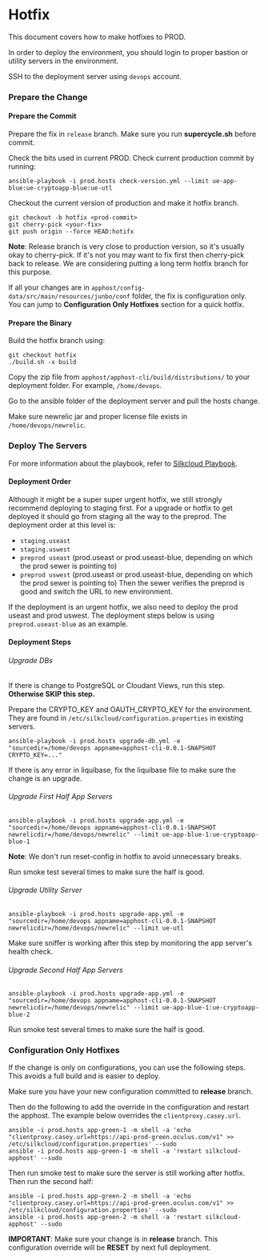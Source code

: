 # Hotfix

This document covers how to make hotfixes to PROD.

In order to deploy the environment, you should login to proper bastion or utility servers in the environment.

SSH to the deployment server using `devops` account.

### Prepare the Change

#### Prepare the Commit
Prepare the fix in `release` branch. Make sure you run **supercycle.sh** before commit.

Check the bits used in current PROD. Check current production commit by running:

```
ansible-playbook -i prod.hosts check-version.yml --limit ue-app-blue:ue-cryptoapp-blue:ue-utl
```

Checkout the current version of production and make it hotfix branch.
```
git checkout -b hotfix <prod-commit>
git cherry-pick <your-fix>
git push origin --force HEAD:hotifx
```

**Note**: Release branch is very close to production version, so it's usually okay to cherry-pick. If it's not you may want to fix first then cherry-pick back to release. We are considering putting a long term hotfix branch for this purpose.

If all your changes are in `apphost/config-data/src/main/resources/junbo/conf` folder, the fix is configuration only. You can jump to **Configuration Only Hotfixes** section for a quick hotfix.

#### Prepare the Binary

Build the hotfix branch using:
```
git checkout hotfix
./build.sh -x build
```

Copy the zip file from `apphost/apphost-cli/build/distributions/` to your deployment folder. For example, `/home/devops`.

Go to the ansible folder of the deployment server and pull the hosts change.

Make sure newrelic jar and proper license file exists in `/home/devops/newrelic`.

### Deploy The Servers

For more information about the playbook, refer to [Silkcloud Playbook](https://github.com/junbo/commops/tree/master/ansible).


#### Deployment Order
Although it might be a super super urgent hotfix, we still strongly recommend deploying to staging first.
For a upgrade or hotfix to get deployed it should go from staging all the way to the preprod. The deployment order at this level is:
  * `staging.useast`
  * `staging.uswest`
  * `preprod useast` (prod.useast or prod.useast-blue, depending on which the prod sewer is pointing to)
  * `preprod uswest` (prod.useast or prod.useast-blue, depending on which the prod sewer is pointing to)
Then the sewer verifies the preprod is good and switch the URL to new environment.

If the deployment is an urgent hotfix, we also need to deploy the prod useast and prod uswest.
The deployment steps below is using `preprod.useast-blue` as an example.

#### Deployment Steps

###### Upgrade DBs
If there is change to PostgreSQL or Cloudant Views, run this step. **Otherwise SKIP this step.**

Prepare the CRYPTO_KEY and OAUTH_CRYPTO_KEY for the environment. They are found in `/etc/silkcloud/configuration.properties` in existing servers.

```
ansible-playbook -i prod.hosts upgrade-db.yml -e "sourcedir=/home/devops appname=apphost-cli-0.0.1-SNAPSHOT CRYPTO_KEY=..."
```

If there is any error in liquibase, fix the liquibase file to make sure the change is an upgrade.

###### Upgrade First Half App Servers
```
ansible-playbook -i prod.hosts upgrade-app.yml -e "sourcedir=/home/devops appname=apphost-cli-0.0.1-SNAPSHOT newrelicdir=/home/devops/newrelic" --limit ue-app-blue-1:ue-cryptoapp-blue-1
```
**Note**: We don't run reset-config in hotfix to avoid unnecessary breaks.

Run smoke test several times to make sure the half is good.

###### Upgrade Utility Server

```
ansible-playbook -i prod.hosts upgrade-app.yml -e "sourcedir=/home/devops appname=apphost-cli-0.0.1-SNAPSHOT newrelicdir=/home/devops/newrelic" --limit ue-utl
```

Make sure sniffer is working after this step by monitoring the app server's health check.

###### Upgrade Second Half App Servers

```
ansible-playbook -i prod.hosts upgrade-app.yml -e "sourcedir=/home/devops appname=apphost-cli-0.0.1-SNAPSHOT newrelicdir=/home/devops/newrelic" --limit ue-app-blue-1:ue-cryptoapp-blue-2
```

Run smoke test several times to make sure the half is good.

### Configuration Only Hotfixes
If the change is only on configurations, you can use the following steps. This avoids a full build and is easier to deploy.

Make sure you have your new configuration committed to **release** branch.

Then do the following to add the override in the configuration and restart the apphost. The example below overrides the `clientproxy.casey.url`.
```
ansible -i prod.hosts app-green-1 -m shell -a 'echo "clientproxy.casey.url=https://api-prod-green.oculus.com/v1" >> /etc/silkcloud/configuration.properties' --sudo
ansible -i prod.hosts app-green-1 -m shell -a 'restart silkcloud-apphost' --sudo
```

Then run smoke test to make sure the server is still working after hotfix. Then run the second half:
```
ansible -i prod.hosts app-green-2 -m shell -a 'echo "clientproxy.casey.url=https://api-prod-green.oculus.com/v1" >> /etc/silkcloud/configuration.properties' --sudo
ansible -i prod.hosts app-green-2 -m shell -a 'restart silkcloud-apphost' --sudo
```

**IMPORTANT**: Make sure your change is in **release** branch. This configuration override will be **RESET** by next full deployment.

